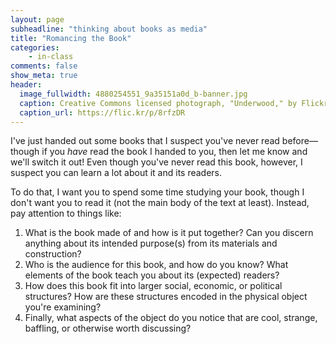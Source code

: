 ```yaml
---
layout: page
subheadline: "thinking about books as media"
title: "Romancing the Book"
categories:
    - in-class
comments: false
show_meta: true
header:
  image_fullwidth: 4880254551_9a35151a0d_b-banner.jpg
  caption: Creative Commons licensed photograph, "Underwood," by Flickr user Canned Muffins
  caption_url: https://flic.kr/p/8rfzDR
---
```


I've just handed out some books that I suspect you've never read before—though if you *have* read the book I handed to you, then let me know and we'll switch it out! Even though you've never read this book, however, I suspect you can learn a lot about it and its readers. 

To do that, I want you to spend some time studying your book, though I don't want you to read it (not the main body of the text at least). Instead, pay attention to things like:

1. What is the book made of and how is it put together? Can you discern anything about its intended purpose(s) from its materials and construction?
2. Who is the audience for this book, and how do you know? What elements of the book teach you about its (expected) readers?
3. How does this book fit into larger social, economic, or political structures? How are these structures encoded in the physical object you're examining?
4. Finally, what aspects of the object do you notice that are cool, strange, baffling, or otherwise worth discussing?